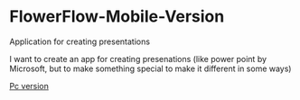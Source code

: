 # FlowerFlow-Mobile-Version
Application for creating presentations

I want to create an app for creating presenations (like power point by Microsoft, but to make something special to make it different in some ways)

[Pc version](https://github.com/danmoop/FlowerFlow-PC-Version)
